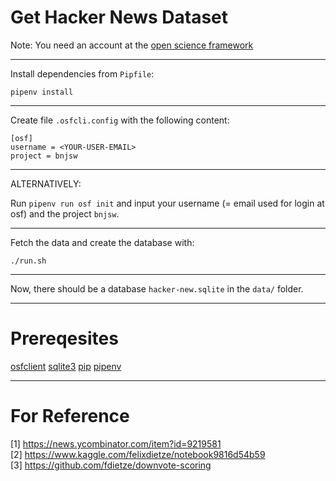 # Get Hacker News Dataset

Note: You need an account at the [open science framework](https://osf.io/)

---

Install dependencies from `Pipfile`:

`pipenv install`

---

Create file `.osfcli.config` with the following content:

```
[osf]
username = <YOUR-USER-EMAIL>
project = bnjsw
```

---

ALTERNATIVELY:

Run `pipenv run osf init` and input your username (= email used for login at osf) and the project `bnjsw`.

---

Fetch the data and create the database with:

`./run.sh`

---

Now, there should be a database `hacker-new.sqlite` in the `data/` folder.

---

# Prereqesites

[osfclient](https://github.com/osfclient/osfclient)
[sqlite3](https://www.sqlite.org/index.html)
[pip](https://pypi.org/project/pip/)
[pipenv](https://pipenv.pypa.io/en/latest/)

---

# For Reference

[1] https://news.ycombinator.com/item?id=9219581  
[2] https://www.kaggle.com/felixdietze/notebook9816d54b59  
[3] https://github.com/fdietze/downvote-scoring 
